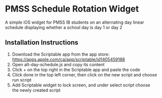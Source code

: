 # PMSS Schedule Rotation Widget
A simple iOS widget for PMSS IB students on an alternating day linear schedule displaying whether a school day is day 1 or day 2

## Installation Instructions
1. Download the Scriptable app from the app store: https://apps.apple.com/ca/app/scriptable/id1405459188
2. Open alt-day-schedule.js and copy its content
3. Click + on the top right in the Scriptable app and paste the code
4. Click done in the top left corner, then click on the new script and choose run script
5. Add Scriptable widget to lock screen, and under select script choose the newly created script
